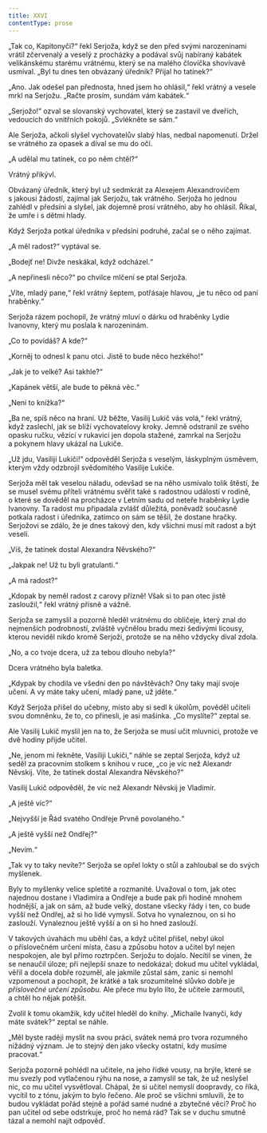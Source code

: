 ```yaml
---
title: XXVI
contentType: prose
---
```


„Tak co, Kapitonyči?“ řekl Serjoža, když se den před svými narozeninami vrátil zčervenalý a veselý z procházky a podával svůj nabíraný kabátek velikánskému starému vrátnému, který se na malého človíčka shovívavě usmíval. „Byl tu dnes ten obvázaný úředník? Přijal ho tatínek?“

„Ano. Jak odešel pan přednosta, hned jsem ho ohlásil,“ řekl vrátný a vesele mrkl na Serjožu. „Račte prosím, sundám vám kabátek.“

„Serjožo!“ ozval se slovanský vychovatel, který se zastavil ve dveřích, vedoucích do vnitřních pokojů. „Svlékněte se sám.“

Ale Serjoža, ačkoli slyšel vychovatelův slabý hlas, nedbal napomenutí. Držel se vrátného za opasek a díval se mu do očí.

„A udělal mu tatínek, co po něm chtěl?“

Vrátný přikývl.

Obvázaný úředník, který byl už sedmkrát za Alexejem Alexandrovičem s jakousi žádostí, zajímal jak Serjožu, tak vrátného. Serjoža ho jednou zahlédl v předsíni a slyšel, jak dojemně prosí vrátného, aby ho ohlásil. Říkal, že umře i s dětmi hlady.

Když Serjoža potkal úředníka v předsíni podruhé, začal se o něho zajímat.

„A měl radost?“ vyptával se.

„Bodejť ne! Divže neskákal, když odcházel.“

„A nepřinesli něco?“ po chvilce mlčení se ptal Serjoža.

„Víte, mladý pane,“ řekl vrátný šeptem, potřásaje hlavou, „je tu něco od paní hraběnky.“

Serjoža rázem pochopil, že vrátný mluví o dárku od hraběnky Lydie Ivanovny, který mu poslala k narozeninám.

„Co to povídáš? A kde?“

„Korněj to odnesl k panu otci. Jistě to bude něco hezkého!“

„Jak je to velké? Asi takhle?“

„Kapánek větší, ale bude to pěkná věc.“

„Není to knížka?“

„Ba ne, spíš něco na hraní. Už běžte, Vasilij Lukič vás volá,“ řekl vrátný, když zaslechl, jak se blíží vychovatelovy kroky. Jemně odstranil ze svého opasku ručku, vězící v rukavici jen dopola stažené, zamrkal na Serjožu a pokynem hlavy ukázal na Lukiče.

„Už jdu, Vasiliji Lukiči!“ odpověděl Serjoža s veselým, láskyplným úsměvem, kterým vždy odzbrojil svědomitého Vasilije Lukiče.

Serjoža měl tak veselou náladu, odevšad se na něho usmívalo tolik štěstí, že se musel svému příteli vrátnému svěřit také s radostnou událostí v rodině, o které se dověděl na procházce v Letním sadu od neteře hraběnky Lydie Ivanovny. Ta radost mu připadala zvlášť důležitá, poněvadž současně potkala radost i úředníka, zatímco on sám se těšil, že dostane hračky. Serjožovi se zdálo, že je dnes takový den, kdy všichni musí mít radost a být veselí.

„Víš, že tatínek dostal Alexandra Něvského?“

„Jakpak ne! Už tu byli gratulanti.“

„A má radost?“

„Kdopak by neměl radost z carovy přízně! Však si to pan otec jistě zasloužil,“ řekl vrátný přísně a vážně.

Serjoža se zamyslil a pozorně hleděl vrátnému do obličeje, který znal do nejmenších podrobností, zvláště vyčnělou bradu mezi šedivými licousy, kterou neviděl nikdo kromě Serjoži, protože se na něho vždycky díval zdola.

„No, a co tvoje dcera, už za tebou dlouho nebyla?“

Dcera vrátného byla baletka.

„Kdypak by chodila ve všední den po návštěvách? Ony taky mají svoje učení. A vy máte taky učení, mladý pane, už jděte.“

Když Serjoža přišel do učebny, místo aby si sedl k úkolům, pověděl učiteli svou domněnku, že to, co přinesli, je asi mašinka. „Co myslíte?“ zeptal se.

Ale Vasilij Lukič myslil jen na to, že Serjoža se musí učit mluvnici, protože ve dvě hodiny přijde učitel.

„Ne, jenom mi řekněte, Vasiliji Lukiči,“ náhle se zeptal Serjoža, když už seděl za pracovním stolkem s knihou v ruce, „co je víc než Alexandr Něvskij. Víte, že tatínek dostal Alexandra Něvského?“

Vasilij Lukič odpověděl, že víc než Alexandr Něvskij je Vladimír.

„A ještě víc?“

„Nejvyšší je Řád svatého Ondřeje Prvně povolaného.“

„A ještě vyšší než Ondřej?“

„Nevím.“

„Tak vy to taky nevíte?“ Serjoža se opřel lokty o stůl a zahloubal se do svých myšlenek.

Byly to myšlenky velice spletité a rozmanité. Uvažoval o tom, jak otec najednou dostane i Vladimíra a Ondřeje a bude pak při hodině mnohem hodnější, a jak on sám, až bude velký, dostane všecky řády i ten, co bude vyšší než Ondřej, až si ho lidé vymyslí. Sotva ho vynaleznou, on si ho zaslouží. Vynaleznou ještě vyšší a on si ho hned zaslouží.

V takových úvahách mu uběhl čas, a když učitel přišel, nebyl úkol o příslovečném určení místa, času a způsobu hotov a učitel byl nejen nespokojen, ale byl přímo roztrpčen. Serjožu to dojalo. Necítil se vinen, že se nenaučil úloze; při nejlepší snaze to nedokázal; dokud mu učitel vykládal, věřil a docela dobře rozuměl, ale jakmile zůstal sám, zanic si nemohl vzpomenout a pochopit, že krátké a tak srozumitelné slůvko dobře je _příslovečné určení způsobu._ Ale přece mu bylo líto, že učitele zarmoutil, a chtěl ho nějak potěšit.

Zvolil k tomu okamžik, kdy učitel hleděl do knihy. „Michaile Ivanyči, kdy máte svátek?“ zeptal se náhle.

„Měl byste raději myslit na svou práci, svátek nemá pro tvora rozumného nižádný význam. Je to stejný den jako všecky ostatní, kdy musíme pracovat.“

Serjoža pozorně pohlédl na učitele, na jeho řídké vousy, na brýle, které se mu svezly pod vytlačenou rýhu na nose, a zamyslil se tak, že už neslyšel nic, co mu učitel vysvětloval. Chápal, že si učitel nemyslí doopravdy, co říká, vycítil to z tónu, jakým to bylo řečeno. Ale proč se všichni smluvili, že to budou vykládat pořád stejně a pořád samé nudné a zbytečné věci? Proč ho pan učitel od sebe odstrkuje, proč ho nemá rád? Tak se v duchu smutně tázal a nemohl najít odpověď.
